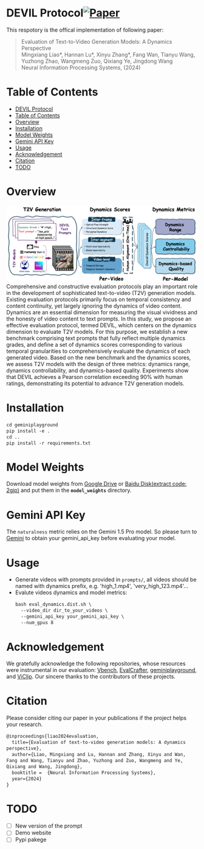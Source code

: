# DEVIL Protocol[![Paper](https://img.shields.io/badge/cs.CV-Paper-b31b1b?logo=arxiv&logoColor=red)](https://arxiv.org/abs/2407.01094)
This respotory is the offical implementation of following paper:
> Evaluation of Text-to-Video Generation Models: A Dynamics Perspective\
> Mingxiang Liao*, Hannan Lu*, Xinyu Zhang*, Fang Wan, Tianyu Wang, Yuzhong Zhao, Wangmeng Zuo, Qixiang Ye, Jingdong Wang\
> Neural Information Processing Systems, (2024)
# Table of Contents
- [DEVIL Protocol](#devil-protocol)
- [Table of Contents](#table-of-contents)
- [Overview](#overview)
- [Installation](#installation)
- [Model Weights](#model-weights)
- [Gemini API Key](#gemini-api-key)
- [Usage](#usage)
- [Acknowledgement](#acknowledgement)
- [Citation](#citation)
- [TODO](#todo)

# Overview
![Workflow of DEVIL](assets/workflow.png)
Comprehensive and constructive evaluation protocols play an important role in the development of sophisticated text-to-video (T2V) generation models.
Existing evaluation protocols primarily focus on temporal consistency and content continuity, yet largely ignoring the dynamics of video content.
Dynamics are an essential dimension for measuring the visual vividness and the honesty of video content to text prompts.
In this study, we propose an effective evaluation protocol, termed DEVIL, which centers on the dynamics dimension to evaluate T2V models.
For this purpose, we establish a new benchmark comprising text prompts that fully reflect multiple dynamics grades, and define a set of dynamics scores corresponding to various temporal granularities to comprehensively evaluate the dynamics of each generated video.
Based on the new benchmark and the dynamics scores, we assess T2V models with the design of three metrics: dynamics range, dynamics controllability, and dynamics-based quality.
Experiments show that DEVIL achieves a Pearson correlation exceeding 90% with human ratings, demonstrating its potential to advance T2V generation models. 


# Installation
```
cd geminiplayground 
pip install -e .
cd ..
pip install -r requirements.txt
```
# Model Weights
Download model weights from [Google Drive](https://drive.google.com/drive/folders/1VEMOOOLyw_7fumLpmL5AiMEEok-tZjsD?usp=sharing) or [Baidu Disk(extract code: 2gjp)](https://pan.baidu.com/s/1CXwCRRWWvFV-WpZL18ekBQ?pwd=2gjp) and put them in the **```model_weights```** directory.

# Gemini API Key
The ```naturalness``` metric relies on the Gemini 1.5 Pro model. So please turn to [Gemini](https://ai.google.dev/gemini-api/docs/api-key') to obtain your gemini_api_key before evaluating your model.

# Usage

- Generate videos with prompts provided in ```prompts/```, all videos should be named with dynamics prefix, e.g. 'high_1.mp4', 'very_high_123.mp4'...
- Evalute videos dynamics and model metrics:
  ```
  bash eval_dynamics.dist.sh \
    --video_dir dir_to_your_videos \
    --gemini_api_key your_gemini_api_key \
    --num_gpus 8
  ```

# Acknowledgement
We gratefully acknowledge the following repositories, whose resources were instrumental in our evaluation: 
[Vbench](https://github.com/Vchitect/VBench), [EvalCrafter](https://evalcrafter.github.io/), [geminiplayground](https://github.com/haruiz/geminiplayground), and [ViClip](https://github.com/OpenGVLab/InternVideo). 
Our sincere thanks to the contributors of these projects.


# Citation
Please consider citing our paper in your publications if the project helps your research.
```
@inproceedings{liao2024evaluation,
  title={Evaluation of text-to-video generation models: A dynamics perspective},
  author={Liao, Mingxiang and Lu, Hannan and Zhang, Xinyu and Wan, Fang and Wang, Tianyu and Zhao, Yuzhong and Zuo, Wangmeng and Ye, Qixiang and Wang, Jingdong},
  booktitle =  {Neural Information Processing Systems},
  year={2024}
}
```

# TODO
- [ ] New version of the prompt
- [ ] Demo website
- [ ] Pypi pakege
